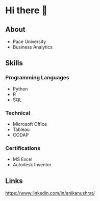 # Hi there 👋


## About 
- Pace University
- Business Analytics


## Skills
### Programming Languages
- Python
- R
- SQL

### Technical 
- Microsoft Office
- Tableau
- CODAP

  
### Certifications
- MS Excel
- Autodesk Inventor



## Links
<https://www.linkedin.com/in/anikanushrat/>






<!--
**anushrat9788/anushrat9788** is a ✨ _special_ ✨ repository because its `README.md` (this file) appears on your GitHub profile.

## Projects

<picture>
  <source media="(prefers-color-scheme: dark)" srcset="https://github.com/user-attachments/assets/58e63a7b-48b3-43e8-92a3-78247efae777" width="60">
  <source media="(prefers-color-scheme: light)" srcset="https://github.com/user-attachments/assets/58e63a7b-48b3-43e8-92a3-78247efae777" width="60">
  <img alt="" src="https://github.com/user-attachments/assets/58e63a7b-48b3-43e8-92a3-78247efae777" width="60">
</picture>


Here are some ideas to get you started:

- 🔭 I’m currently working on ...
- 🌱 I’m currently learning ...
- 👯 I’m looking to collaborate on ...
- 🤔 I’m looking for help with ...
- 💬 Ask me about ...
- 📫 How to reach me: ...
- 😄 Pronouns: ...
- ⚡ Fun fact: ...
-->
